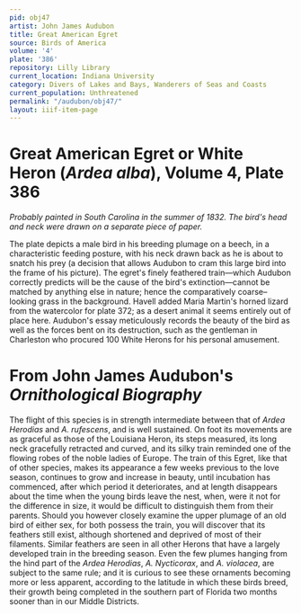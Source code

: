 ```yaml
---
pid: obj47
artist: John James Audubon
title: Great American Egret
source: Birds of America
volume: '4'
plate: '386'
repository: Lilly Library
current_location: Indiana University
category: Divers of Lakes and Bays, Wanderers of Seas and Coasts
current_population: Unthreatened
permalink: "/audubon/obj47/"
layout: iiif-item-page
---
```


# Great American Egret or White Heron (_Ardea alba_), Volume 4, Plate 386

_Probably painted in South Carolina in the summer of 1832. The bird's head and neck were drawn on a separate piece of paper._

The plate depicts a male bird in his breeding plumage on a beech, in a characteristic feeding posture, with his neck drawn back as he is about to snatch his prey (a decision that allows Audubon to cram this large bird into the frame of his picture). The egret's finely feathered train—which Audubon correctly predicts will be the cause of the bird's extinction—cannot be matched by anything else in nature; hence the comparatively coarse–looking grass in the background. Havell added Maria Martin's horned lizard from the watercolor for plate 372; as a desert animal it seems entirely out of place here. Audubon's essay meticulously records the beauty of the bird as well as the forces bent on its destruction, such as the gentleman in Charleston who procured 100 White Herons for his personal amusement.

# From John James Audubon's _Ornithological Biography_

The flight of this species is in strength intermediate between that of _Ardea Herodias_ and _A. rufescens_, and is well sustained. On foot its movements are as graceful as those of the Louisiana Heron, its steps measured, its long neck gracefully retracted and curved, and its silky train reminded one of the flowing robes of the noble ladies of Europe. The train of this Egret, like that of other species, makes its appearance a few weeks previous to the love season, continues to grow and increase in beauty, until incubation has commenced, after which period it deteriorates, and at length disappears about the time when the young birds leave the nest, when, were it not for the difference in size, it would be difficult to distinguish them from their parents. Should you however closely examine the upper plumage of an old bird of either sex, for both possess the train, you will discover that its feathers still exist, although shortened and deprived of most of their filaments. Similar feathers are seen in all other Herons that have a largely developed train in the breeding season. Even the few plumes hanging from the hind part of the _Ardea Herodias_, _A. Nycticorax_, and _A. violacea_, are subject to the same rule; and it is curious to see these ornaments becoming more or less apparent, according to the latitude in which these birds breed, their growth being completed in the southern part of Florida two months sooner than in our Middle Districts.